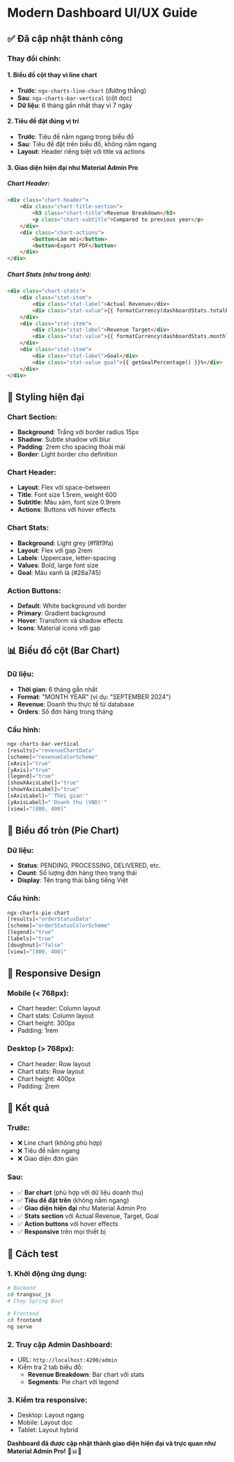 # Modern Dashboard UI/UX Guide

## ✅ **Đã cập nhật thành công**

### **Thay đổi chính:**

#### **1. Biểu đồ cột thay vì line chart**
- **Trước**: `ngx-charts-line-chart` (đường thẳng)
- **Sau**: `ngx-charts-bar-vertical` (cột dọc)
- **Dữ liệu**: 6 tháng gần nhất thay vì 7 ngày

#### **2. Tiêu đề đặt đúng vị trí**
- **Trước**: Tiêu đề nằm ngang trong biểu đồ
- **Sau**: Tiêu đề đặt trên biểu đồ, không nằm ngang
- **Layout**: Header riêng biệt với title và actions

#### **3. Giao diện hiện đại như Material Admin Pro**

##### **Chart Header:**
```html
<div class="chart-header">
    <div class="chart-title-section">
        <h3 class="chart-title">Revenue Breakdown</h3>
        <p class="chart-subtitle">Compared to previous year</p>
    </div>
    <div class="chart-actions">
        <button>Làm mới</button>
        <button>Export PDF</button>
    </div>
</div>
```

##### **Chart Stats (như trong ảnh):**
```html
<div class="chart-stats">
    <div class="stat-item">
        <div class="stat-label">Actual Revenue</div>
        <div class="stat-value">{{ formatCurrency(dashboardStats.totalRevenue) }}</div>
    </div>
    <div class="stat-item">
        <div class="stat-label">Revenue Target</div>
        <div class="stat-value">{{ formatCurrency(dashboardStats.monthlyRevenue) }}</div>
    </div>
    <div class="stat-item">
        <div class="stat-label">Goal</div>
        <div class="stat-value goal">{{ getGoalPercentage() }}%</div>
    </div>
</div>
```

## 🎨 **Styling hiện đại**

### **Chart Section:**
- **Background**: Trắng với border radius 15px
- **Shadow**: Subtle shadow với blur
- **Padding**: 2rem cho spacing thoải mái
- **Border**: Light border cho definition

### **Chart Header:**
- **Layout**: Flex với space-between
- **Title**: Font size 1.5rem, weight 600
- **Subtitle**: Màu xám, font size 0.9rem
- **Actions**: Buttons với hover effects

### **Chart Stats:**
- **Background**: Light grey (#f8f9fa)
- **Layout**: Flex với gap 2rem
- **Labels**: Uppercase, letter-spacing
- **Values**: Bold, large font size
- **Goal**: Màu xanh lá (#28a745)

### **Action Buttons:**
- **Default**: White background với border
- **Primary**: Gradient background
- **Hover**: Transform và shadow effects
- **Icons**: Material icons với gap

## 📊 **Biểu đồ cột (Bar Chart)**

### **Dữ liệu:**
- **Thời gian**: 6 tháng gần nhất
- **Format**: "MONTH YEAR" (ví dụ: "SEPTEMBER 2024")
- **Revenue**: Doanh thu thực tế từ database
- **Orders**: Số đơn hàng trong tháng

### **Cấu hình:**
```typescript
ngx-charts-bar-vertical
[results]="revenueChartData"
[scheme]="revenueColorScheme"
[xAxis]="true"
[yAxis]="true"
[legend]="true"
[showXAxisLabel]="true"
[showYAxisLabel]="true"
[xAxisLabel]="'Thời gian'"
[yAxisLabel]="'Doanh thu (VND)'"
[view]="[800, 400]"
```

## 🥧 **Biểu đồ tròn (Pie Chart)**

### **Dữ liệu:**
- **Status**: PENDING, PROCESSING, DELIVERED, etc.
- **Count**: Số lượng đơn hàng theo trạng thái
- **Display**: Tên trạng thái bằng tiếng Việt

### **Cấu hình:**
```typescript
ngx-charts-pie-chart
[results]="orderStatusData"
[scheme]="orderStatusColorScheme"
[legend]="true"
[labels]="true"
[doughnut]="false"
[view]="[800, 400]"
```

## 📱 **Responsive Design**

### **Mobile (< 768px):**
- Chart header: Column layout
- Chart stats: Column layout
- Chart height: 300px
- Padding: 1rem

### **Desktop (> 768px):**
- Chart header: Row layout
- Chart stats: Row layout
- Chart height: 400px
- Padding: 2rem

## 🎯 **Kết quả**

### **Trước:**
- ❌ Line chart (không phù hợp)
- ❌ Tiêu đề nằm ngang
- ❌ Giao diện đơn giản

### **Sau:**
- ✅ **Bar chart** (phù hợp với dữ liệu doanh thu)
- ✅ **Tiêu đề đặt trên** (không nằm ngang)
- ✅ **Giao diện hiện đại** như Material Admin Pro
- ✅ **Stats section** với Actual Revenue, Target, Goal
- ✅ **Action buttons** với hover effects
- ✅ **Responsive** trên mọi thiết bị

## 🚀 **Cách test**

### **1. Khởi động ứng dụng:**
```bash
# Backend
cd trangsuc_js
# Chạy Spring Boot

# Frontend
cd frontend
ng serve
```

### **2. Truy cập Admin Dashboard:**
- URL: `http://localhost:4200/admin`
- Kiểm tra 2 tab biểu đồ:
  - **Revenue Breakdown**: Bar chart với stats
  - **Segments**: Pie chart với legend

### **3. Kiểm tra responsive:**
- Desktop: Layout ngang
- Mobile: Layout dọc
- Tablet: Layout hybrid

**Dashboard đã được cập nhật thành giao diện hiện đại và trực quan như Material Admin Pro!** 🎉📊✨
